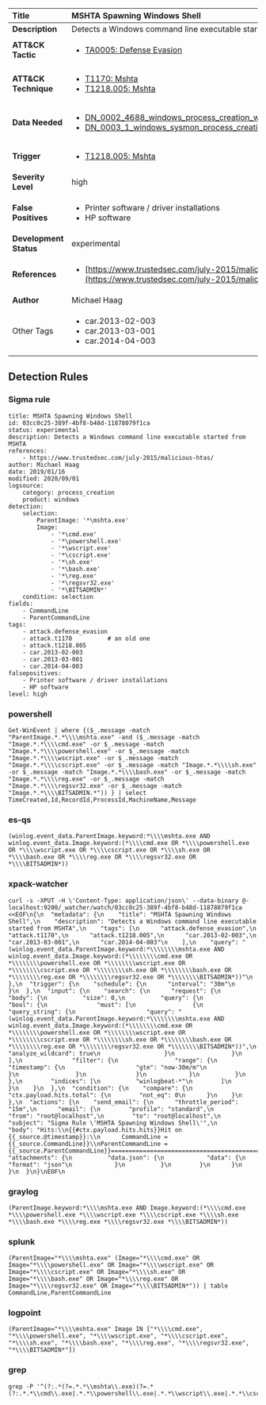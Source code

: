 | Title                    | MSHTA Spawning Windows Shell       |
|:-------------------------|:------------------|
| **Description**          | Detects a Windows command line executable started from MSHTA |
| **ATT&amp;CK Tactic**    |  <ul><li>[TA0005: Defense Evasion](https://attack.mitre.org/tactics/TA0005)</li></ul>  |
| **ATT&amp;CK Technique** | <ul><li>[T1170: Mshta](https://attack.mitre.org/techniques/T1170)</li><li>[T1218.005: Mshta](https://attack.mitre.org/techniques/T1218/005)</li></ul>  |
| **Data Needed**          | <ul><li>[DN_0002_4688_windows_process_creation_with_commandline](../Data_Needed/DN_0002_4688_windows_process_creation_with_commandline.md)</li><li>[DN_0003_1_windows_sysmon_process_creation](../Data_Needed/DN_0003_1_windows_sysmon_process_creation.md)</li></ul>  |
| **Trigger**              | <ul><li>[T1218.005: Mshta](../Triggers/T1218.005.md)</li></ul>  |
| **Severity Level**       | high |
| **False Positives**      | <ul><li>Printer software / driver installations</li><li>HP software</li></ul>  |
| **Development Status**   | experimental |
| **References**           | <ul><li>[https://www.trustedsec.com/july-2015/malicious-htas/](https://www.trustedsec.com/july-2015/malicious-htas/)</li></ul>  |
| **Author**               | Michael Haag |
| Other Tags           | <ul><li>car.2013-02-003</li><li>car.2013-03-001</li><li>car.2014-04-003</li></ul> | 

## Detection Rules

### Sigma rule

```
title: MSHTA Spawning Windows Shell
id: 03cc0c25-389f-4bf8-b48d-11878079f1ca
status: experimental
description: Detects a Windows command line executable started from MSHTA
references:
    - https://www.trustedsec.com/july-2015/malicious-htas/
author: Michael Haag
date: 2019/01/16
modified: 2020/09/01
logsource:
    category: process_creation
    product: windows
detection:
    selection:
        ParentImage: '*\mshta.exe'
        Image:
            - '*\cmd.exe'
            - '*\powershell.exe'
            - '*\wscript.exe'
            - '*\cscript.exe'
            - '*\sh.exe'
            - '*\bash.exe'
            - '*\reg.exe'
            - '*\regsvr32.exe'
            - '*\BITSADMIN*'
    condition: selection
fields:
    - CommandLine
    - ParentCommandLine
tags:
    - attack.defense_evasion
    - attack.t1170          # an old one
    - attack.t1218.005
    - car.2013-02-003
    - car.2013-03-001
    - car.2014-04-003
falsepositives:
    - Printer software / driver installations
    - HP software
level: high

```





### powershell
    
```
Get-WinEvent | where {($_.message -match "ParentImage.*.*\\\\mshta.exe" -and ($_.message -match "Image.*.*\\\\cmd.exe" -or $_.message -match "Image.*.*\\\\powershell.exe" -or $_.message -match "Image.*.*\\\\wscript.exe" -or $_.message -match "Image.*.*\\\\cscript.exe" -or $_.message -match "Image.*.*\\\\sh.exe" -or $_.message -match "Image.*.*\\\\bash.exe" -or $_.message -match "Image.*.*\\\\reg.exe" -or $_.message -match "Image.*.*\\\\regsvr32.exe" -or $_.message -match "Image.*.*\\\\BITSADMIN.*")) } | select TimeCreated,Id,RecordId,ProcessId,MachineName,Message
```


### es-qs
    
```
(winlog.event_data.ParentImage.keyword:*\\\\mshta.exe AND winlog.event_data.Image.keyword:(*\\\\cmd.exe OR *\\\\powershell.exe OR *\\\\wscript.exe OR *\\\\cscript.exe OR *\\\\sh.exe OR *\\\\bash.exe OR *\\\\reg.exe OR *\\\\regsvr32.exe OR *\\\\BITSADMIN*))
```


### xpack-watcher
    
```
curl -s -XPUT -H \'Content-Type: application/json\' --data-binary @- localhost:9200/_watcher/watch/03cc0c25-389f-4bf8-b48d-11878079f1ca <<EOF\n{\n  "metadata": {\n    "title": "MSHTA Spawning Windows Shell",\n    "description": "Detects a Windows command line executable started from MSHTA",\n    "tags": [\n      "attack.defense_evasion",\n      "attack.t1170",\n      "attack.t1218.005",\n      "car.2013-02-003",\n      "car.2013-03-001",\n      "car.2014-04-003"\n    ],\n    "query": "(winlog.event_data.ParentImage.keyword:*\\\\\\\\mshta.exe AND winlog.event_data.Image.keyword:(*\\\\\\\\cmd.exe OR *\\\\\\\\powershell.exe OR *\\\\\\\\wscript.exe OR *\\\\\\\\cscript.exe OR *\\\\\\\\sh.exe OR *\\\\\\\\bash.exe OR *\\\\\\\\reg.exe OR *\\\\\\\\regsvr32.exe OR *\\\\\\\\BITSADMIN*))"\n  },\n  "trigger": {\n    "schedule": {\n      "interval": "30m"\n    }\n  },\n  "input": {\n    "search": {\n      "request": {\n        "body": {\n          "size": 0,\n          "query": {\n            "bool": {\n              "must": [\n                {\n                  "query_string": {\n                    "query": "(winlog.event_data.ParentImage.keyword:*\\\\\\\\mshta.exe AND winlog.event_data.Image.keyword:(*\\\\\\\\cmd.exe OR *\\\\\\\\powershell.exe OR *\\\\\\\\wscript.exe OR *\\\\\\\\cscript.exe OR *\\\\\\\\sh.exe OR *\\\\\\\\bash.exe OR *\\\\\\\\reg.exe OR *\\\\\\\\regsvr32.exe OR *\\\\\\\\BITSADMIN*))",\n                    "analyze_wildcard": true\n                  }\n                }\n              ],\n              "filter": {\n                "range": {\n                  "timestamp": {\n                    "gte": "now-30m/m"\n                  }\n                }\n              }\n            }\n          }\n        },\n        "indices": [\n          "winlogbeat-*"\n        ]\n      }\n    }\n  },\n  "condition": {\n    "compare": {\n      "ctx.payload.hits.total": {\n        "not_eq": 0\n      }\n    }\n  },\n  "actions": {\n    "send_email": {\n      "throttle_period": "15m",\n      "email": {\n        "profile": "standard",\n        "from": "root@localhost",\n        "to": "root@localhost",\n        "subject": "Sigma Rule \'MSHTA Spawning Windows Shell\'",\n        "body": "Hits:\\n{{#ctx.payload.hits.hits}}Hit on {{_source.@timestamp}}:\\n      CommandLine = {{_source.CommandLine}}\\nParentCommandLine = {{_source.ParentCommandLine}}================================================================================\\n{{/ctx.payload.hits.hits}}",\n        "attachments": {\n          "data.json": {\n            "data": {\n              "format": "json"\n            }\n          }\n        }\n      }\n    }\n  }\n}\nEOF\n
```


### graylog
    
```
(ParentImage.keyword:*\\\\mshta.exe AND Image.keyword:(*\\\\cmd.exe *\\\\powershell.exe *\\\\wscript.exe *\\\\cscript.exe *\\\\sh.exe *\\\\bash.exe *\\\\reg.exe *\\\\regsvr32.exe *\\\\BITSADMIN*))
```


### splunk
    
```
(ParentImage="*\\\\mshta.exe" (Image="*\\\\cmd.exe" OR Image="*\\\\powershell.exe" OR Image="*\\\\wscript.exe" OR Image="*\\\\cscript.exe" OR Image="*\\\\sh.exe" OR Image="*\\\\bash.exe" OR Image="*\\\\reg.exe" OR Image="*\\\\regsvr32.exe" OR Image="*\\\\BITSADMIN*")) | table CommandLine,ParentCommandLine
```


### logpoint
    
```
(ParentImage="*\\\\mshta.exe" Image IN ["*\\\\cmd.exe", "*\\\\powershell.exe", "*\\\\wscript.exe", "*\\\\cscript.exe", "*\\\\sh.exe", "*\\\\bash.exe", "*\\\\reg.exe", "*\\\\regsvr32.exe", "*\\\\BITSADMIN*"])
```


### grep
    
```
grep -P '^(?:.*(?=.*.*\\mshta\\.exe)(?=.*(?:.*.*\\cmd\\.exe|.*.*\\powershell\\.exe|.*.*\\wscript\\.exe|.*.*\\cscript\\.exe|.*.*\\sh\\.exe|.*.*\\bash\\.exe|.*.*\\reg\\.exe|.*.*\\regsvr32\\.exe|.*.*\\BITSADMIN.*)))'
```



